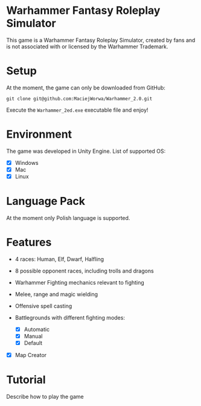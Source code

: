 # Warhammer Fantasy Roleplay Simulator

This game is a Warhammer Fantasy Roleplay Simulator, created by fans and is not associated with or licensed by the Warhammer Trademark.

# Setup

At the moment, the game can only be downloaded from GitHub:

    git clone git@github.com:MaciejWorwa/Warhammer_2.0.git

Execute the `Warhammer_2ed.exe` executable file and enjoy!

# Environment 

The game was developed in Unity Engine. List of supported OS:
- [x] Windows
- [x] Mac
- [x] Linux

# Language Pack

At the moment only Polish language is supported.

# Features

- 4 races: Human, Elf, Dwarf, Halfling
- 8 possible opponent races, including trolls and dragons
- Warhammer Fighting mechanics relevant to fighting
 - Melee, range and magic wielding
 - Offensive spell casting

- Battlegrounds with different fighting modes:
    - [x] Automatic 
    - [x] Manual 
    - [x] Default
- [x] Map Creator

# Tutorial

Describe how to play the game


